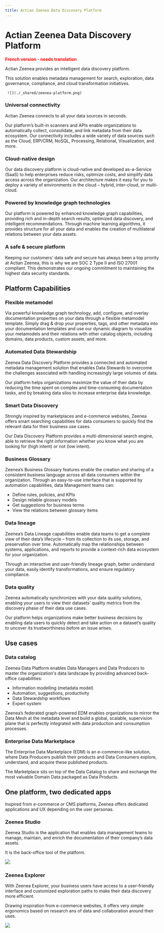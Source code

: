 ```yaml
---
title: Actian Zeenea Data Discovery Platform
---
```


# Actian Zeenea Data Discovery Platform

<font color="red">**French version - needs translation**</font>

Actian Zeenea provides an intelligent data discovery platform.

This solution enables metadata management for search, exploration, data governance, compliance, and cloud transformation initiatives.

     ![](./_shared/zeenea-platform.png)

### Universal connectivity

Actian Zeenea connects to all your data sources in seconds.

Our platform’s built-in scanners and APIs enable organizations to automatically collect, consolidate, and link metadata from their data ecosystem. Our connectivity includes a wide variety of data sources such as the Cloud, ERP/CRM, NoSQL, Processing, Relational, Visualization, and more.

### Cloud-native design

Our data discovery platform is cloud-native and developed as-a-Service (SaaS) to help enterprises reduce risks, optimize costs, and simplify data access across the organization. Our architecture makes it easy for you to deploy a variety of environments in the cloud – hybrid, inter-cloud, or multi-cloud.

### Powered by knowledge graph technologies

Our platform is powered by enhanced knowledge graph capabilities, providing rich and in-depth search results, optimized data discovery, and intelligent recommendations. Through machine learning algorithms, it provides structure for all your data and enables the creation of multilateral relations between your data assets.

### A safe & secure platform

Keeping our customers’ data safe and secure has always been a top priority at Actian Zeenea, this is why we are SOC 2 Type II and ISO 27001 compliant. This demonstrates our ongoing commitment to maintaining the highest data security standards.

## Platform Capabilities

### Flexible metamodel

Via powerful knowledge graph technology, add, configure, and overlay documentation properties on your data through a flexible metamodel template. Simply drag & drop your properties, tags, and other metadata into your documentation templates and use our dynamic diagram to visualize your metamodels and their relations with other catalog objects, including domains, data products, custom assets, and more.

### Automated Data Stewardship

Zeenea Data Discovery Platform provides a connected and automated metadata management solution that enables Data Stewards to overcome the challenges associated with handling increasingly large volumes of data.

Our platform helps organizations maximize the value of their data by reducing the time spent on complex and time-consuming documentation tasks, and by breaking data silos to increase enterprise data knowledge.

### Smart Data Discovery

Strongly inspired by marketplaces and e-commerce websites, Zeenea offers smart searching capabilities for data consumers to quickly find the relevant data for their business use cases.

Our Data Discovery Platform provides a multi-dimensional search engine, able to retrieve the right information whether you know what you are looking for (high intent) or not (low intent).

### Business Glossary

Zeenea’s Business Glossary features enable the creation and sharing of a consistent business language across all data consumers within the organization. Through an easy-to-use interface that is supported by automation capabilities, data Management teams can:

* Define rules, policies, and KPIs
* Design reliable glossary models
* Get suggestions for business terms
* View the relations between glossary items

###  Data lineage

Zeenea’s Data Lineage capabilities enable data teams to get a complete view of their data’s lifecycle – from its collection to its use, storage, and preservation over time. Automatically map the relationships between systems, applications, and reports to provide a context-rich data ecosystem for your organization.

Through an interactive and user-friendly lineage graph, better understand your data, easily identify transformations, and ensure regulatory compliance.

### Data quality

Zeenea automatically synchronizes with your data quality solutions, enabling your users to view their datasets’ quality metrics from the discovery phase of their data use cases.

Our platform helps organizations make better business decisions by enabling data users to quickly detect and take action on a dataset’s quality to uncover its trustworthiness before an issue arises.

## Use cases

### Data catalog

Zeenea Data Platform enables Data Managers and Data Producers to master the organization's data landscape by providing advanced back-office capabilities:

* Information modelling (metadata model)
* Automation, suggestions, productivity
* Data Stewardship workflows
* Expert system

Zeenea’s federated graph-powered EDM enables organizations to mirror the Data Mesh at the metadata level and build a global, scalable, supervision plane that is perfectly integrated with data production and consumption processes.

### Enterprise Data Marketplace

The Enterprise Data Marketplace (EDM) is an e-commerce-like solution, where Data Producers publish their products and Data Consumers explore, understand, and acquire these published products.

The Marketplace sits on top of the Data Catalog to share and exchange the most valuable Domain Data packaged as Data Products.

## One platform, two dedicated apps

Inspired from e-commerce or CMS platforms, Zeenea offers dedicated applications and UX depending on the user personas.

### Zeenea Studio

Zeenea Studio is the application that enables data management teams to manage, maintain, and enrich the documentation of their company’s data assets.

It is the back-office tool of the platform.

  ![](/img/zeenea-studio-intro.png)

### Zeenea Explorer

With Zeenea Explorer, your business users have access to a user-friendly interface and customized exploration paths to make their data discovery more efficient.

Drawing inspiration from e-commerce websites, it offers very simple ergonomics based on research ans of data and collaboration around their uses.

  ![](/img/zeenea-explorer.png)
